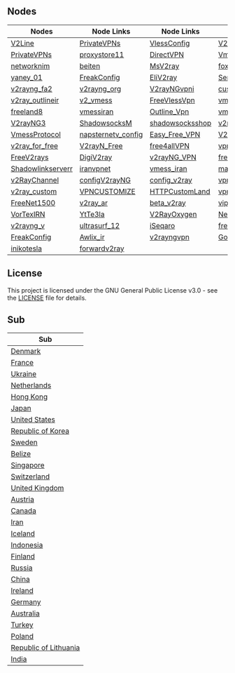 

## Nodes

| Nodes | Node Links | Node Links | Node Links | Node Links |
|------------|------------|------------|------------|------------|
| [V2Line](https://t.me/s/v2line) | [PrivateVPNs](https://t.me/s/PrivateVPNs) | [VlessConfig](https://t.me/s/VlessConfig) | [V2pedia](https://t.me/s/V2pedia) | [v2rayNG_Matsuri](https://t.me/s/v2rayNG_Matsuri) |
| [PrivateVPNs](https://t.me/s/PrivateVPNs) | [proxystore11](https://t.me/s/proxystore11) | [DirectVPN](https://t.me/s/DirectVPN) | [VmessProtocol](https://t.me/s/VmessProtocol) | [OutlineVpnOfficial](https://t.me/s/OutlineVpnOfficial) |
| [networknim](https://t.me/s/networknim) | [beiten](https://t.me/s/beiten) | [MsV2ray](https://t.me/s/MsV2ray) | [foxrayiran](https://t.me/s/foxrayiran) | [DailyV2RY](https://t.me/s/DailyV2RY) |
| [yaney_01](https://t.me/s/yaney_01) | [FreakConfig](https://t.me/s/FreakConfig) | [EliV2ray](https://t.me/s/EliV2ray) | [ServerNett](https://t.me/s/ServerNett) | [proxystore11](https://t.me/s/proxystore11) |
| [v2rayng_fa2](https://t.me/s/v2rayng_fa2) | [v2rayng_org](https://t.me/s/v2rayng_org) | [V2rayNGvpni](https://t.me/s/V2rayNGvpni) | [custom_14](https://t.me/s/custom_14) | [v2rayNG_VPNN](https://t.me/s/v2rayNG_VPNN) |
| [v2ray_outlineir](https://t.me/s/v2ray_outlineir) | [v2_vmess](https://t.me/s/v2_vmess) | [FreeVlessVpn](https://t.me/s/FreeVlessVpn) | [vmess_vless_v2rayng](https://t.me/s/vmess_vless_v2rayng) | [PrivateVPNs](https://t.me/s/PrivateVPNs) |
| [freeland8](https://t.me/s/freeland8) | [vmessiran](https://t.me/s/vmessiran) | [Outline_Vpn](https://t.me/s/Outline_Vpn) | [vmessq](https://t.me/s/vmessq) | [WeePeeN](https://t.me/s/WeePeeN) |
| [V2rayNG3](https://t.me/s/V2rayNG3) | [ShadowsocksM](https://t.me/s/ShadowsocksM) | [shadowsocksshop](https://t.me/s/shadowsocksshop) | [v2rayan](https://t.me/s/v2rayan) | [ShadowSocks_s](https://t.me/s/ShadowSocks_s) |
| [VmessProtocol](https://t.me/s/VmessProtocol) | [napsternetv_config](https://t.me/s/napsternetv_config) | [Easy_Free_VPN](https://t.me/s/Easy_Free_VPN) | [V2Ray_FreedomIran](https://t.me/s/V2Ray_FreedomIran) | [V2RAY_VMESS_free](https://t.me/s/V2RAY_VMESS_free) |
| [v2ray_for_free](https://t.me/s/v2ray_for_free) | [V2rayN_Free](https://t.me/s/V2rayN_Free) | [free4allVPN](https://t.me/s/free4allVPN) | [vpn_ocean](https://t.me/s/vpn_ocean) | [configV2rayForFree](https://t.me/s/configV2rayForFree) |
| [FreeV2rays](https://t.me/s/FreeV2rays) | [DigiV2ray](https://t.me/s/DigiV2ray) | [v2rayNG_VPN](https://t.me/s/v2rayNG_VPN) | [freev2rayssr](https://t.me/s/freev2rayssr) | [v2rayn_server](https://t.me/s/v2rayn_server) |
| [Shadowlinkserverr](https://t.me/s/Shadowlinkserverr) | [iranvpnet](https://t.me/s/iranvpnet) | [vmess_iran](https://t.me/s/vmess_iran) | [mahsaamoon1](https://t.me/s/mahsaamoon1) | [V2RAY_NEW](https://t.me/s/V2RAY_NEW) |
| [v2RayChannel](https://t.me/s/v2RayChannel) | [configV2rayNG](https://t.me/s/configV2rayNG) | [config_v2ray](https://t.me/s/config_v2ray) | [vpn_proxy_custom](https://t.me/s/vpn_proxy_custom) | [vpnmasi](https://t.me/s/vpnmasi) |
| [v2ray_custom](https://t.me/s/v2ray_custom) | [VPNCUSTOMIZE](https://t.me/s/VPNCUSTOMIZE) | [HTTPCustomLand](https://t.me/s/HTTPCustomLand) | [vpn_proxy_custom](https://t.me/s/vpn_proxy_custom) | [ViPVpn_v2ray](https://t.me/s/ViPVpn_v2ray) |
| [FreeNet1500](https://t.me/s/FreeNet1500) | [v2ray_ar](https://t.me/s/v2ray_ar) | [beta_v2ray](https://t.me/s/beta_v2ray) | [vip_vpn_2022](https://t.me/s/vip_vpn_2022) | [FOX_VPN66](https://t.me/s/FOX_VPN66) |
| [VorTexIRN](https://t.me/s/VorTexIRN) | [YtTe3la](https://t.me/s/YtTe3la) | [V2RayOxygen](https://t.me/s/V2RayOxygen) | [Network_442](https://t.me/s/Network_442) | [VPN_443](https://t.me/s/VPN_443) |
| [v2rayng_v](https://t.me/s/v2rayng_v) | [ultrasurf_12](https://t.me/s/ultrasurf_12) | [iSeqaro](https://t.me/s/iSeqaro) | [frev2rayng](https://t.me/s/frev2rayng) | [frev2ray](https://t.me/s/frev2ray) |
| [FreakConfig](https://t.me/s/FreakConfig) | [Awlix_ir](https://t.me/s/Awlix_ir) | [v2rayngvpn](https://t.me/s/v2rayngvpn) | [God_CONFIG](https://t.me/s/God_CONFIG) | [Configforvpn01](https://t.me/s/Configforvpn01) |
| [inikotesla](https://t.me/s/inikotesla) | [forwardv2ray](https://t.me/s/forwardv2ray) |  |  |  |

## License

This project is licensed under the GNU General Public License v3.0 - see the [LICENSE](LICENSE) file for details.
## Sub
| Sub |
|-----|
| [Denmark](https://raw.githubusercontent.com/Saviorhoss/V2py/main/sub/Denmark/config.txt) |
| [France](https://raw.githubusercontent.com/Saviorhoss/V2py/main/sub/France/config.txt) |
| [Ukraine](https://raw.githubusercontent.com/Saviorhoss/V2py/main/sub/Ukraine/config.txt) |
| [Netherlands](https://raw.githubusercontent.com/Saviorhoss/V2py/main/sub/Netherlands/config.txt) |
| [Hong Kong](https://raw.githubusercontent.com/Saviorhoss/V2py/main/sub/Hong%20Kong/config.txt) |
| [Japan](https://raw.githubusercontent.com/Saviorhoss/V2py/main/sub/Japan/config.txt) |
| [United States](https://raw.githubusercontent.com/Saviorhoss/V2py/main/sub/United%20States/config.txt) |
| [Republic of Korea](https://raw.githubusercontent.com/Saviorhoss/V2py/main/sub/Republic%20of%20Korea/config.txt) |
| [Sweden](https://raw.githubusercontent.com/Saviorhoss/V2py/main/sub/Sweden/config.txt) |
| [Belize](https://raw.githubusercontent.com/Saviorhoss/V2py/main/sub/Belize/config.txt) |
| [Singapore](https://raw.githubusercontent.com/Saviorhoss/V2py/main/sub/Singapore/config.txt) |
| [Switzerland](https://raw.githubusercontent.com/Saviorhoss/V2py/main/sub/Switzerland/config.txt) |
| [United Kingdom](https://raw.githubusercontent.com/Saviorhoss/V2py/main/sub/United%20Kingdom/config.txt) |
| [Austria](https://raw.githubusercontent.com/Saviorhoss/V2py/main/sub/Austria/config.txt) |
| [Canada](https://raw.githubusercontent.com/Saviorhoss/V2py/main/sub/Canada/config.txt) |
| [Iran](https://raw.githubusercontent.com/Saviorhoss/V2py/main/sub/Iran/config.txt) |
| [Iceland](https://raw.githubusercontent.com/Saviorhoss/V2py/main/sub/Iceland/config.txt) |
| [Indonesia](https://raw.githubusercontent.com/Saviorhoss/V2py/main/sub/Indonesia/config.txt) |
| [Finland](https://raw.githubusercontent.com/Saviorhoss/V2py/main/sub/Finland/config.txt) |
| [Russia](https://raw.githubusercontent.com/Saviorhoss/V2py/main/sub/Russia/config.txt) |
| [China](https://raw.githubusercontent.com/Saviorhoss/V2py/main/sub/China/config.txt) |
| [Ireland](https://raw.githubusercontent.com/Saviorhoss/V2py/main/sub/Ireland/config.txt) |
| [Germany](https://raw.githubusercontent.com/Saviorhoss/V2py/main/sub/Germany/config.txt) |
| [Australia](https://raw.githubusercontent.com/Saviorhoss/V2py/main/sub/Australia/config.txt) |
| [Turkey](https://raw.githubusercontent.com/Saviorhoss/V2py/main/sub/Turkey/config.txt) |
| [Poland](https://raw.githubusercontent.com/Saviorhoss/V2py/main/sub/Poland/config.txt) |
| [Republic of Lithuania](https://raw.githubusercontent.com/Saviorhoss/V2py/main/sub/Republic%20of%20Lithuania/config.txt) |
| [India](https://raw.githubusercontent.com/Saviorhoss/V2py/main/sub/India/config.txt) |
















































































































































































































































































































































































































































































